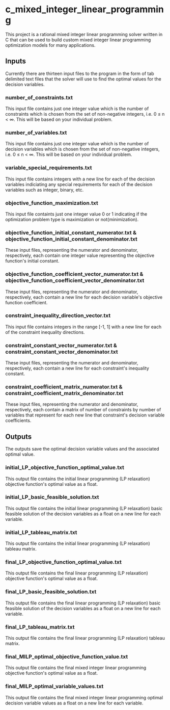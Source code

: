# c_mixed_integer_linear_programming

This project is a rational mixed integer linear programming solver written in C that can be used to build custom mixed integer linear programming optimization models for many applications.


## Inputs

Currently there are thirteen input files to the program in the form of tab delimited text files that the solver will use to find the optimal values for the decision variables.

### number_of_constraints.txt

This input file contains just one integer value which is the number of constraints which is chosen from the set of non-negative integers, i.e. 0 &le; n &lt; &infin;. This will be based on your individual problem.

### number_of_variables.txt

This input file contains just one integer value which is the number of decision variables which is chosen from the set of non-negative integers, i.e. 0 &le; n &lt; &infin;. This will be based on your individual problem.

### variable_special_requirements.txt

This input file contains integers with a new line for each of the decision variables indiciating any special requirements for each of the decision variables such as integer, binary, etc.

### objective_function_maximization.txt

This input file containts just one integer value 0 or 1 indicating if the optimization problem type is maximization or not(minimization).

### objective_function_initial_constant_numerator.txt & objective_function_initial_constant_denominator.txt

These input files, representing the numerator and denominator, respectively, each contain one integer value representing the objective function's initial constant.

### objective_function_coefficient_vector_numerator.txt & objective_function_coefficient_vector_denominator.txt

These input files, representing the numerator and denominator, respectively, each contain a new line for each decision variable's objective function coefficient.

### constraint_inequality_direction_vector.txt

This input file contains integers in the range [-1, 1] with a new line for each of the constraint inequality directions.

### constraint_constant_vector_numerator.txt & constraint_constant_vector_denominator.txt

These input files, representing the numerator and denominator, respectively, each contain a new line for each constraint's inequality constant.

### constraint_coefficient_matrix_numerator.txt & constraint_coefficient_matrix_denominator.txt

These input files, representing the numerator and denominator, respectively, each contain a matrix of number of constraints by number of variables that represent for each new line that constraint's decision variable coefficients.


## Outputs

The outputs save the optimal decision variable values and the associated optimal value.

### initial_LP_objective_function_optimal_value.txt
This output file contains the initial linear programming (LP relaxation) objective function's optimal value as a float.

### initial_LP_basic_feasible_solution.txt
This output file contains the initial linear programming (LP relaxation) basic feasible solution of the decision variables as a float on a new line for each variable.

### initial_LP_tableau_matrix.txt
This output file contains the initial linear programming (LP relaxation) tableau matrix.

### final_LP_objective_function_optimal_value.txt
This output file contains the final linear programming (LP relaxation) objective function's optimal value as a float.

### final_LP_basic_feasible_solution.txt
This output file contains the final linear programming (LP relaxation) basic feasible solution of the decision variables as a float on a new line for each variable.

### final_LP_tableau_matrix.txt
This output file contains the final linear programming (LP relaxation) tableau matrix.

### final_MILP_optimal_objective_function_value.txt
This output file contains the final mixed integer linear programming objective function's optimal value as a float.

### final_MILP_optimal_variable_values.txt
This output file contains the final mixed integer linear programming optimal decision variable values as a float on a new line for each variable.

